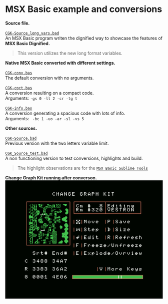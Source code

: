 
# MSX Basic example and conversions  

**Source file.**  

[`CGK-Source_long_vars.bad`](https://github.com/farique1/msx-basic-dignified/blob/master/Examples/CGK-Source_long_vars.bad)  
An MSX Basic program writen the dignified way to showcase the features of **MSX Basic Dignified.**  
>This version utilizes the new long format variables.


**Native MSX Basic converted with different settings.**  

[`CGK-conv.bas`](https://github.com/farique1/msx-basic-dignified/blob/master/Examples/CGK-conv.bas)  
The default conversion with no arguments.  

[`CGK-cpct.bas`](https://github.com/farique1/msx-basic-dignified/blob/master/Examples/CGK-cpct.bas)  
A conversion resulting on a compact code.  
Arguments: `-gs 0 -ll 2 -cr -tg t`  

[`CGK-info.bas`](https://github.com/farique1/msx-basic-dignified/blob/master/Examples/CGK-info.bas)  
A conversion generating a spacious code with lots of info.  
Arguments: ` -bc 1 -uo -ar -sl -vs 5`  


**Other sources.**  

[`CGK-Source.bad`](https://github.com/farique1/msx-basic-dignified/blob/master/Examples/CGK-Source.bad)  
Previous version with the two letters variable limit.  

[`CGK_Source_test.bad`](https://github.com/farique1/msx-basic-dignified/blob/master/Examples/CGK_Source_test.bad)  
A non functioning version to test conversions, highlights and build.  
>The highlight observations are for the [`MSX Basic Sublime Tools`](https://github.com/farique1/MSX-Sublime-Tools)  


**Change Graph Kit running after converson.**  
![# Change_graph_kit.png](https://github.com/farique1/msx-basic-dignified/blob/master/Images/Change_graph_kit.png)  

